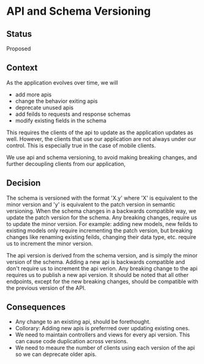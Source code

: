 # API and Schema Versioning

## Status

Proposed

## Context

As the application evolves over time, we will
- add more apis
- change the behavior exiting apis
- deprecate unused apis
- add feilds to requests and response schemas
- modify existing fields in the schema

This requires the clients of the api to update as the application updates as well. 
However, the clients that use our application are not always under our control. This is especially true in the case of mobile clients.

We use api and schema versioning, to avoid making breaking changes, and further decoupling clients from our application, 

## Decision

The schema is versioned with the format 'X.y' where 'X' is equivalent to the minor version and 'y' is equivalent to the patch version in semantic versioning.
When the schema changes in a backwards compatible way, we update the patch version for the schema. Any breaking changes, require us to update the minor version.
For example: adding new models, new feilds to existing models only require incrementing the patch version, but breaking changes like renaming existing feilds, changing their data type, etc. require us to increment the minor version.

The api version is derived from the schema version, and is simply the minor version of the schema. 
Adding a new api is backwards compatible and don't require us to increment the api verion. Any breaking change to the api requires us to publish a new api version. It should be noted that all other endpoints, except for the new breaking changes, should be compatible with the previous version of the API. 

## Consequences

- Any change to an existing api, should be forethought.
- Collorary: Adding new apis is preferrred over updating existing ones.
- We need to maintain controllers and views for every api version. This can cause code duplication across versions.
- We need to meaure the number of clients using each version of the api so we can deprecate older apis.
